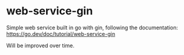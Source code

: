 # web-service-gin

Simple web service built in go with gin, following the documentation: https://go.dev/doc/tutorial/web-service-gin

Will be improved over time.

